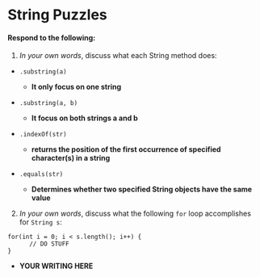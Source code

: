 # String Puzzles
#### Respond to the following:

1. *In your own words*, discuss what each String method does:
  * `.substring(a)`
    * **It only focus on one string**

  * `.substring(a, b)`
    * **It focus on both strings a and b**

  * `.indexOf(str)`
    * **returns the position of the first occurrence of specified character(s) in a string**

  * `.equals(str)`
    * **Determines whether two specified String objects have the same value**


2. *In your own words*, discuss what the following `for` loop accomplishes for `String s`:
```
for(int i = 0; i < s.length(); i++) {
      // DO STUFF
}
```
  * **YOUR WRITING HERE**

